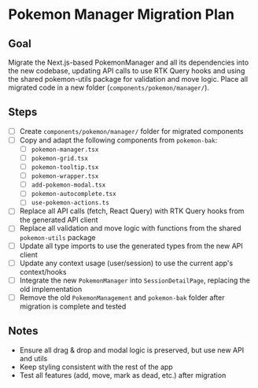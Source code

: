 # Pokemon Manager Migration Plan

## Goal
Migrate the Next.js-based PokemonManager and all its dependencies into the new codebase, updating API calls to use RTK Query hooks and using the shared pokemon-utils package for validation and move logic. Place all migrated code in a new folder (`components/pokemon/manager/`).

## Steps

- [ ] Create `components/pokemon/manager/` folder for migrated components
- [ ] Copy and adapt the following components from `pokemon-bak`:
  - [ ] `pokemon-manager.tsx`
  - [ ] `pokemon-grid.tsx`
  - [ ] `pokemon-tooltip.tsx`
  - [ ] `pokemon-wrapper.tsx`
  - [ ] `add-pokemon-modal.tsx`
  - [ ] `pokemon-autocomplete.tsx`
  - [ ] `use-pokemon-actions.ts`
- [ ] Replace all API calls (fetch, React Query) with RTK Query hooks from the generated API client
- [ ] Replace all validation and move logic with functions from the shared `pokemon-utils` package
- [ ] Update all type imports to use the generated types from the new API client
- [ ] Update any context usage (user/session) to use the current app's context/hooks
- [ ] Integrate the new `PokemonManager` into `SessionDetailPage`, replacing the old implementation
- [ ] Remove the old `PokemonManagement` and `pokemon-bak` folder after migration is complete and tested

## Notes
- Ensure all drag & drop and modal logic is preserved, but use new API and utils
- Keep styling consistent with the rest of the app
- Test all features (add, move, mark as dead, etc.) after migration 